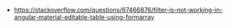 - https://stackoverflow.com/questions/67466876/filter-is-not-working-in-angular-material-editable-table-using-formarray

